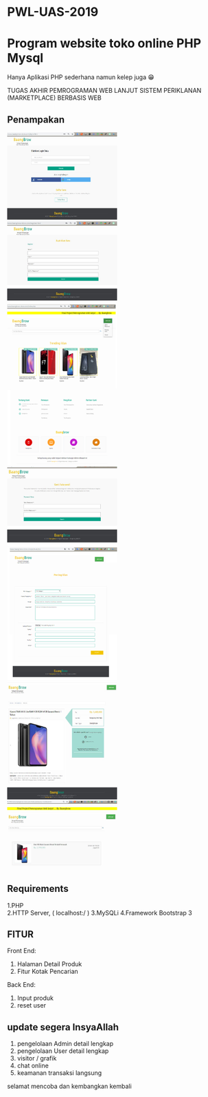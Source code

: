 # PWL-UAS-2019
# Program website toko online PHP Mysql
Hanya Aplikasi PHP sederhana namun kelep juga 😁

TUGAS AKHIR PEMROGRAMAN WEB LANJUT
SISTEM PERIKLANAN (MARKETPLACE) BERBASIS WEB


## Penampakan 
<img src="https://github.com/aka0586/PWL-UAS-2019/blob/master/SS/1.JPG" width="256">&nbsp;&nbsp;
<img src="https://github.com/aka0586/PWL-UAS-2019/blob/master/SS/2.JPG" width="256">&nbsp;&nbsp;
<img src="https://github.com/aka0586/PWL-UAS-2019/blob/master/SS/3.jpg" width="256">&nbsp;&nbsp;
<img src="https://github.com/aka0586/PWL-UAS-2019/blob/master/SS/4.JPG" width="256">&nbsp;&nbsp;
<img src="https://github.com/aka0586/PWL-UAS-2019/blob/master/SS/5.jpg" width="256">&nbsp;&nbsp;
<img src="https://github.com/aka0586/PWL-UAS-2019/blob/master/SS/6.JPG" width="256">&nbsp;&nbsp;
<img src="https://github.com/aka0586/PWL-UAS-2019/blob/master/SS/7.JPG" width="256">&nbsp;&nbsp;

## Requirements 
1.PHP  
2.HTTP Server, ( localhost:/ )
3.MySQLi 
4.Framework Bootstrap 3



## FITUR 
 
 Front End: 
1.	Halaman Detail Produk 
2.	Fitur Kotak Pencarian

 Back End: 
1.	Input produk
2.  reset user

## update segera InsyaAllah
1. pengelolaan Admin detail lengkap
2. pengelolaan User detail lengkap
3. visitor / grafik
3. chat online
4. keamanan transaksi langsung 



selamat mencoba dan kembangkan kembali
